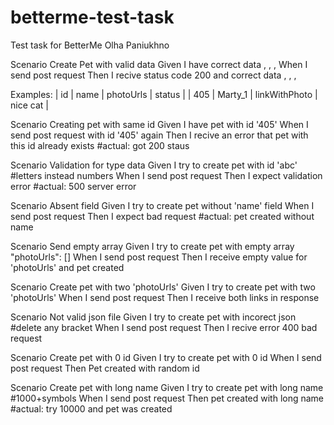 # betterme-test-task
Test task for BetterMe Olha Paniukhno

Scenario Create Pet with valid data 
Given I have correct data <id>, <name>, <photoUrls>, <status>
When I send post request 
Then I recive status code 200 and correct data <id>, <name>, <photoUrls>, <status>

Examples:
| id  | name    | photoUrls     | status   |
| 405 | Marty_1 | linkWithPhoto | nice cat |

Scenario Creating pet with same id
Given I have pet with id '405'
When I send post request with id '405' again 
Then I recive an error that pet with this id already exists 
#actual: got 200 staus 

Scenario Validation for type data
Given I try to create pet with id 'abc'
#letters instead numbers
When I send post request 
Then I expect validation error 
#actual: 500 server error 

Scenario Absent field 
Given I try to create pet without 'name' field 
When I send post request 
Then I expect bad request
#actual: pet created without name

Scenario Send empty array 
Given I try to create pet with empty array "photoUrls": []
When I send post request 
Then I receive empty value for 'photoUrls' and pet created 

Scenario Create pet with two 'photoUrls'
Given I try to create pet with two 'photoUrls'
When I send post request 
Then I receive both links in response 

Scenario Not valid json file 
Given I try to create pet with incorect json 
#delete any bracket 
When I send post request 
Then I recive error 400 bad request

Scenario Create pet with 0 id
Given I try to create pet with 0 id
When I send post request
Then Pet created with random id

Scenario Create pet with long name 
Given I try to create pet with long name 
#1000+symbols 
When I send post request 
Then pet created with long name 
#actual: try 10000 and pet was created 
